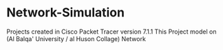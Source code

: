 # Network-Simulation
Projects created in Cisco Packet Tracer version 7.1.1
This Project model on (Al Balqa' University / al Huson Collage) Network
